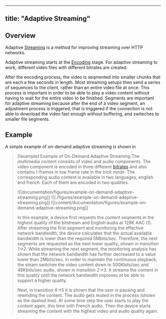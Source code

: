 
---
title: "Adaptive Streaming"
---

## Overview

Adaptive [Streaming](documentation/streaming/Streaming.md) is a method for improving streaming over HTTP networks.

Adaptive streaming starts at the [Encoding](documentation/streaming/Encoding.md) stage.
For adaptive streaming to work, different video files with different bitrates are created.

After the encoding process, the video is seqmented into smaller chunks that are each a few seconds in length. 
Most streaming setups then send a series of sequences to the client, rather than an entire video file at once.
This process is important in order to be able to play a video content without having to wait for the entire video to be finished.
Segments are important for adaptive streaming because after the end of a video segment, an adjustment process is triggered, that is triggered if the connection is not able to download the video fast enough without buffering, and switeches to smaller file segments.

## Example

A simple example of on-demand adaptive streaming is shown in 

> [!example] Example of On-Demand Adaptive Streaming
>  The multimedia content consists of video and audio components.
>  The video component is encoded in three different [bitrates](documentation/streaming/Bitrate.md) and also contains I-frames in low frame rate in the *trick mode*.
> The corresponding audio content is available in two languages, english and french.
> Each of them are encoded in two qualities.
>  
> ![[documentation/figures/example-on-demand-adaptive-streaming.png]]
>  ![[./figures/example-on-demand-adaptive-streaming.png]]
> ![[content/documentation/figures/example-on-demand-adaptive-streaming.png]]
> 
> 
> In this example, a device first requests the content seqments in the highest quality of the bitstream and English audio at 128K AAC (1).
> After streaming the first segment and monitoring the effective network bandwidth, the device calculates that the actual available bandwidth is lower than the required 5Mbits/sec.
> Therefore, the next segments are requested as the next lower quality, *shown in transition 1->2*.
> While streaming the next segment, the monitoring analysis has shown that the network bandwidth has further decreased to a value lower than 2Mbits/sec. In order to maintain the continuous playback, the steam switches the video content down to 500Kbits/sec and 48Kbits/sec audio, *shown in transition 2->3*.
> It streams the content in this quality until the network bandwidth improves ot be able to support a higher quality.
> 
> Next, in transition 4->5 it is shown that the user is pausing and rewinding the content. 
> The audio gets muted in the process (shown as the dashed line). 
> At some time step the user starts to play the content again, this time with French audio. Then the device starts streaming the content with the highest video and audio quality again.

